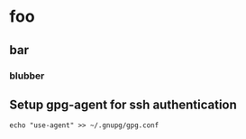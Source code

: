 # foo
## bar
### blubber

## Setup gpg-agent for ssh authentication

```
echo "use-agent" >> ~/.gnupg/gpg.conf
```


